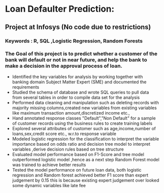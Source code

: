 
# Loan Defaulter Prediction:  
## Project at Infosys (No code due to restrictions)
### Keywords : R, SQL ,Logistic Regression, Random Forests
### The Goal of this project is to predict whether a customer of the bank will default or not in near future, and help the bank to make a decision in the approval process of loan.
* Identified the key variables for analysis by working together with banking domain Subject Matter Expert (SME) and documented the requirements
* Studied the schema of database and wrote SQL queries to pull data from several tables in order to compile data set for the analysis
* Performed data cleaning and manipulation such as deleting records with majority missing columns,created new variables from existing variables like maximum transaction amount,discretized income etc.,
* Hand annotated response classes "Default","Non Default" for a sample of customer records using the business rules to create training labels
* Explored several attributes of customer such as age,income,number of loans,sex,credit score  etc., w.r.to response variable
* Modeled logistic regression for the classification to interpret the variable importance based on odds ratio and decision tree model to interpret variables ,derive decision rules based on tree structure
* Evaluated model performance based on F1-Score and tree model outperformed logistic model ,hence as a next step Random Forest model was trained to achieve better results
* Tested the model performance on future loan data, both logistic regression and Random forest achieved better F1 score than expert judgement by 0.15 this is because existing expert judgement over looked some dynamic variables like late fee
